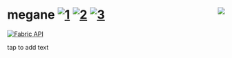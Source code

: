 # megane [![1][1]][6]  [![2][2]][4]  [![3][3]][5] <img src="src/main/resources/assets/waila.megane/icon.png" align="right"/>

[![Fabric API](https://images2.imgbox.com/8e/38/bfInI5qv_o.png)][8]

tap to add text

[1]: https://img.shields.io/badge/minecraft-1.15+-brightgreen
[2]: https://img.shields.io/badge/loader-Fabric-blue
[3]: https://img.shields.io/badge/code_quality-F-red
[4]: https://fabricmc.net
[5]: https://git.io/code-quality
[6]: https://minecraft.net
[8]: https://www.curseforge.com/minecraft/mc-mods/fabric-api
[9]: https://www.curseforge.com/minecraft/mc-mods/fabric-language-kotlin
[10]: http://cf.way2muchnoise.eu/full_slotlink_downloads.svg
[11]: https://www.curseforge.com/minecraft/mc-mods/slotlink
